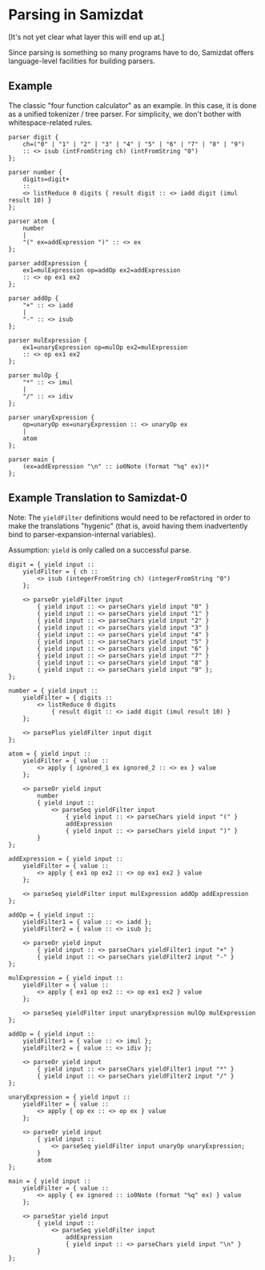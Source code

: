 Parsing in Samizdat
===================

[It's not yet clear what layer this will end up at.]

Since parsing is something so many programs have to do, Samizdat offers
language-level facilities for building parsers.

Example
-------

The classic "four function calculator" as an example. In this case, it is
done as a unified tokenizer / tree parser. For simplicity, we don't bother
with whitespace-related rules.

```
parser digit {
    ch=("0" | "1" | "2" | "3" | "4" | "5" | "6" | "7" | "8" | "9")
    :: <> isub (intFromString ch) (intFromString "0")
};

parser number {
    digits=digit+
    ::
    <> listReduce 0 digits { result digit :: <> iadd digit (imul result 10) }
};

parser atom {
    number
    |
    "(" ex=addExpression ")" :: <> ex
};

parser addExpression {
    ex1=mulExpression op=addOp ex2=addExpression
    :: <> op ex1 ex2
};

parser addOp {
    "+" :: <> iadd
    |
    "-" :: <> isub
};

parser mulExpression {
    ex1=unaryExpression op=mulOp ex2=mulExpression
    :: <> op ex1 ex2
};

parser mulOp {
    "*" :: <> imul
    |
    "/" :: <> idiv
};

parser unaryExpression {
    op=unaryOp ex=unaryExpression :: <> unaryOp ex
    |
    atom
};

parser main {
    (ex=addExpression "\n" :: io0Note (format "%q" ex))*
};
```

Example Translation to Samizdat-0
---------------------------------

Note: The `yieldFilter` definitions would need to be refactored in order
to make the translations "hygenic" (that is, avoid having them inadvertently
bind to parser-expansion-internal variables).

Assumption: `yield` is only called on a successful parse.

```
digit = { yield input ::
    yieldFilter = { ch ::
        <> isub (integerFromString ch) (integerFromString "0")
    };

    <> parseOr yieldFilter input
        { yield input :: <> parseChars yield input "0" }
        { yield input :: <> parseChars yield input "1" }
        { yield input :: <> parseChars yield input "2" }
        { yield input :: <> parseChars yield input "3" }
        { yield input :: <> parseChars yield input "4" }
        { yield input :: <> parseChars yield input "5" }
        { yield input :: <> parseChars yield input "6" }
        { yield input :: <> parseChars yield input "7" }
        { yield input :: <> parseChars yield input "8" }
        { yield input :: <> parseChars yield input "9" };
};

number = { yield input ::
    yieldFilter = { digits ::
        <> listReduce 0 digits
            { result digit :: <> iadd digit (imul result 10) }
    };

    <> parsePlus yieldFilter input digit
};

atom = { yield input ::
    yieldFilter = { value ::
        <> apply { ignored_1 ex ignored_2 :: <> ex } value
    };

    <> parseOr yield input
        number
        { yield input ::
            <> parseSeq yieldFilter input
                { yield input :: <> parseChars yield input "(" }
                addExpression
                { yield input :: <> parseChars yield input ")" }
        }
};

addExpression = { yield input ::
    yieldFilter = { value ::
        <> apply { ex1 op ex2 :: <> op ex1 ex2 } value
    };

    <> parseSeq yieldFilter input mulExpression addOp addExpression
};

addOp = { yield input ::
    yieldFilter1 = { value :: <> iadd };
    yieldFilter2 = { value :: <> isub };

    <> parseOr yield input
        { yield input :: <> parseChars yieldFilter1 input "+" }
        { yield input :: <> parseChars yieldFilter2 input "-" }
};

mulExpression = { yield input ::
    yieldFilter = { value ::
        <> apply { ex1 op ex2 :: <> op ex1 ex2 } value
    };

    <> parseSeq yieldFilter input unaryExpression mulOp mulExpression
};

addOp = { yield input ::
    yieldFilter1 = { value :: <> imul };
    yieldFilter2 = { value :: <> idiv };

    <> parseOr yield input
        { yield input :: <> parseChars yieldFilter1 input "*" }
        { yield input :: <> parseChars yieldFilter2 input "/" }
};

unaryExpression = { yield input ::
    yieldFilter = { value ::
        <> apply { op ex :: <> op ex } value
    };

    <> parseOr yield input
        { yield input ::
            <> parseSeq yieldFilter input unaryOp unaryExpression;
        }
        atom
};

main = { yield input ::
    yieldFilter = { value ::
        <> apply { ex ignored :: io0Note (format "%q" ex) } value
    };

    <> parseStar yield input
        { yield input ::
            <> parseSeq yieldFilter input
                addExpression
                { yield input :: <> parseChars yield input "\n" }
        }
};
```
